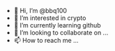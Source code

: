 - 👋 Hi, I’m @bbq100
- 👀 I’m interested in crypto
- 🌱 I’m currently learning github
- 💞️ I’m looking to collaborate on ...
- 📫 How to reach me ...

<!---
bbq100/bbq100 is a ✨ special ✨ repository because its `README.md` (this file) appears on your GitHub profile.
You can click the Preview link to take a look at your changes.
--->
